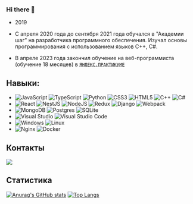 ### Hi there 👋
- 2019

- С апреля 2020 года до сентября 2021 года обучался в "Академии шаг" на разработчика программного обеспечения. Изучал основы программирования с использованием языков С++, С#.
- В апреле 2023 года закончил обучение на веб-программиста (обучение 18 месяцев) в <a href="https://practicum.yandex.ru/web-plus/">`ЯНДЕКС.ПРАКТИКУМЕ`</a>

## Навыки: 
- ![JavaScript](https://img.shields.io/badge/javascript-%23323330.svg?style=for-the-badge&logo=javascript&logoColor=%23F7DF1E)
![TypeScript](https://img.shields.io/badge/typescript-%23007ACC.svg?style=for-the-badge&logo=typescript&logoColor=white)
![Python](https://img.shields.io/badge/python-3670A0?style=for-the-badge&logo=python&logoColor=ffdd54)
![CSS3](https://img.shields.io/badge/css3-%231572B6.svg?style=for-the-badge&logo=css3&logoColor=white)
![HTML5](https://img.shields.io/badge/html5-%23E34F26.svg?style=for-the-badge&logo=html5&logoColor=white)
![C++](https://img.shields.io/badge/c++-%2300599C.svg?style=for-the-badge&logo=c%2B%2B&logoColor=white)
![C#](https://img.shields.io/badge/c%23-%23239120.svg?style=for-the-badge&logo=c-sharp&logoColor=white)
- ![React](https://img.shields.io/badge/react-%2320232a.svg?style=for-the-badge&logo=react&logoColor=%2361DAFB)
![NestJS](https://img.shields.io/badge/nestjs-%23E0234E.svg?style=for-the-badge&logo=nestjs&logoColor=white)
![NodeJS](https://img.shields.io/badge/node.js-6DA55F?style=for-the-badge&logo=node.js&logoColor=white)
![Redux](https://img.shields.io/badge/redux-%23593d88.svg?style=for-the-badge&logo=redux&logoColor=white)
![Django](https://img.shields.io/badge/django-%23092E20.svg?style=for-the-badge&logo=django&logoColor=white)
![Webpack](https://img.shields.io/badge/webpack-%238DD6F9.svg?style=for-the-badge&logo=webpack&logoColor=black)
- ![MongoDB](https://img.shields.io/badge/MongoDB-%234ea94b.svg?style=for-the-badge&logo=mongodb&logoColor=white)
![Postgres](https://img.shields.io/badge/postgres-%23316192.svg?style=for-the-badge&logo=postgresql&logoColor=white)
![SQLite](https://img.shields.io/badge/sqlite-%2307405e.svg?style=for-the-badge&logo=sqlite&logoColor=white)
- ![Visual Studio](https://img.shields.io/badge/Visual%20Studio-5C2D91.svg?style=for-the-badge&logo=visual-studio&logoColor=white)
![Visual Studio Code](https://img.shields.io/badge/Visual%20Studio%20Code-0078d7.svg?style=for-the-badge&logo=visual-studio-code&logoColor=white)
- ![Windows](https://img.shields.io/badge/Windows-0078D6?style=for-the-badge&logo=windows&logoColor=white)
![Linux](https://img.shields.io/badge/Linux-FCC624?style=for-the-badge&logo=linux&logoColor=black)
- ![Nginx](https://img.shields.io/badge/nginx-%23009639.svg?style=for-the-badge&logo=nginx&logoColor=white)
![Docker](https://img.shields.io/badge/docker-%230db7ed.svg?style=for-the-badge&logo=docker&logoColor=white)

## Контакты

<a href="https://t.me/KarkachevichMV" target="_blank">
<img src="https://img.shields.io/badge/Telegram-2CA5E0?style=for-the-badge&logo=telegram&logoColor=white">
</a>

## Статистика
[![Anurag's GitHub stats](https://github-readme-stats.vercel.app/api?username=Karkachevich&show_icons=true&theme=transparent&hide=issues)](https://github.com/Karkachevich/github-readme-stats)
[![Top Langs](https://github-readme-stats.vercel.app/api/top-langs/?username=Karkachevich&layout=compact&show_icons=true&theme=transparent)](https://github.com/Karkachevich/github-readme-stats)

